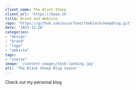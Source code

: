 ```yaml
---
client_name: The Black Sheep
client_url: 'https://baaa.sh'
title: Brand and Website
repo: 'https://github.com/oscarfono/theblacksheepblog.git'
date: '2023-12-26'
categories:
- "design"
- "brand"
- "logo"
- "website"
tags:
- "svelte"
image: '/content-images/tbsb-landing.jpg'
alt: 'The Black Sheep Blog teaser'
---
```


Check out my personal blog
